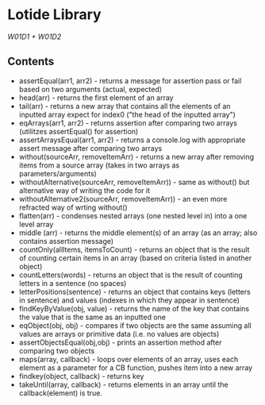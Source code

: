 # Lotide Library
*W01D1 + W01D2*

## Contents
* assertEqual(arr1, arr2) - returns a message for assertion pass or fail based on two arguments (actual, expected)
* head(arr) - returns the first element of an array
* tail(arr) - returns a new array that contains all the elements of an inputted array expect for index0 ("the head of the inputted array")
* eqArrays(arr1, arr2) - returns assertion after comparing two arrays (utilitzes assertEqual() for assertion)
* assertArraysEqual(arr1, arr2) - returns a console.log with appropriate assert message after comparing two arrays 
* without(sourceArr, removeItemArr) - returns a new array after removing items from a source array (takes in two arrays as parameters/arguments)
* withoutAlternative(sourceArr, removeItemArr)) - same as without() but alternative way of writing the code for it
* withoutAlternative2(sourceArr, removeItemArr)) - an even more refracted way of wrting without()
* flatten(arr) - condenses nested arrays (one nested level in) into a one level array
* middle (arr) - returns the middle element(s) of an array (as an array; also contains assertion message)
* countOnly(allItems, itemsToCount) - returns an object that is the result of counting certain items in an array (based on criteria listed in another object)
* countLetters(words) - returns an object that is the result of counting letters in a sentence (no spaces)
* letterPositions(sentence) - returns an object that contains keys (letters in sentence) and values (indexes in which they appear in sentence)
* findKeyByValue(obj, value) - returns the name of the key that contains the value that is the same as an inputted one
* eqObject(obj, obj) - compares if two objects are the same assuming all values are arrays or primitive data (i.e. no values are objects)
* assertObjectsEqual(obj,obj) - prints an assertion method after comparing two objects
* maps(array, callback) - loops over elements of an array, uses each element as a parameter for a CB function, pushes item into a new array
* findkey(object, callback) - returns key
* takeUntil(array, callback) - returns elements in an array until the callback(element) is true.